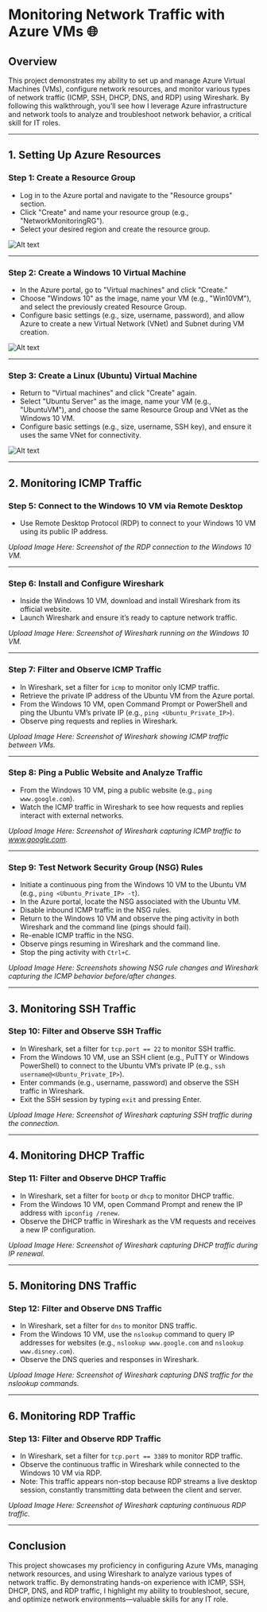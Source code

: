 # Monitoring Network Traffic with Azure VMs 🌐

## Overview
This project demonstrates my ability to set up and manage Azure Virtual Machines (VMs), configure network resources, and monitor various types of network traffic (ICMP, SSH, DHCP, DNS, and RDP) using Wireshark. By following this walkthrough, you’ll see how I leverage Azure infrastructure and network tools to analyze and troubleshoot network behavior, a critical skill for IT roles.

---

## 1. Setting Up Azure Resources

### Step 1: Create a Resource Group
- Log in to the Azure portal and navigate to the "Resource groups" section.
- Click "Create" and name your resource group (e.g., "NetworkMonitoringRG").
- Select your desired region and create the resource group.

![Alt text](https://i.imgur.com/TzV6cZw.png)

---

### Step 2: Create a Windows 10 Virtual Machine
- In the Azure portal, go to "Virtual machines" and click "Create."
- Choose "Windows 10" as the image, name your VM (e.g., "Win10VM"), and select the previously created Resource Group.
- Configure basic settings (e.g., size, username, password), and allow Azure to create a new Virtual Network (VNet) and Subnet during VM creation.

![Alt text](https://i.imgur.com/Dpil7Yn.png)

---

### Step 3: Create a Linux (Ubuntu) Virtual Machine
- Return to "Virtual machines" and click "Create" again.
- Select "Ubuntu Server" as the image, name your VM (e.g., "UbuntuVM"), and choose the same Resource Group and VNet as the Windows 10 VM.
- Configure basic settings (e.g., size, username, SSH key), and ensure it uses the same VNet for connectivity.

![Alt text](https://i.imgur.com/GgqYkYb.png)


---

## 2. Monitoring ICMP Traffic

### Step 5: Connect to the Windows 10 VM via Remote Desktop
- Use Remote Desktop Protocol (RDP) to connect to your Windows 10 VM using its public IP address.

*Upload Image Here: Screenshot of the RDP connection to the Windows 10 VM.*

---

### Step 6: Install and Configure Wireshark
- Inside the Windows 10 VM, download and install Wireshark from its official website.
- Launch Wireshark and ensure it’s ready to capture network traffic.

*Upload Image Here: Screenshot of Wireshark running on the Windows 10 VM.*

---

### Step 7: Filter and Observe ICMP Traffic
- In Wireshark, set a filter for `icmp` to monitor only ICMP traffic.
- Retrieve the private IP address of the Ubuntu VM from the Azure portal.
- From the Windows 10 VM, open Command Prompt or PowerShell and ping the Ubuntu VM’s private IP (e.g., `ping <Ubuntu_Private_IP>`).
- Observe ping requests and replies in Wireshark.

*Upload Image Here: Screenshot of Wireshark showing ICMP traffic between VMs.*

---

### Step 8: Ping a Public Website and Analyze Traffic
- From the Windows 10 VM, ping a public website (e.g., `ping www.google.com`).
- Watch the ICMP traffic in Wireshark to see how requests and replies interact with external networks.

*Upload Image Here: Screenshot of Wireshark capturing ICMP traffic to www.google.com.*

---

### Step 9: Test Network Security Group (NSG) Rules
- Initiate a continuous ping from the Windows 10 VM to the Ubuntu VM (e.g., `ping <Ubuntu_Private_IP> -t`).
- In the Azure portal, locate the NSG associated with the Ubuntu VM.
- Disable inbound ICMP traffic in the NSG rules.
- Return to the Windows 10 VM and observe the ping activity in both Wireshark and the command line (pings should fail).
- Re-enable ICMP traffic in the NSG.
- Observe pings resuming in Wireshark and the command line.
- Stop the ping activity with `Ctrl+C`.

*Upload Image Here: Screenshots showing NSG rule changes and Wireshark capturing the ICMP behavior before/after changes.*

---

## 3. Monitoring SSH Traffic

### Step 10: Filter and Observe SSH Traffic
- In Wireshark, set a filter for `tcp.port == 22` to monitor SSH traffic.
- From the Windows 10 VM, use an SSH client (e.g., PuTTY or Windows PowerShell) to connect to the Ubuntu VM’s private IP (e.g., `ssh username@<Ubuntu_Private_IP>`).
- Enter commands (e.g., username, password) and observe the SSH traffic in Wireshark.
- Exit the SSH session by typing `exit` and pressing Enter.

*Upload Image Here: Screenshot of Wireshark capturing SSH traffic during the connection.*

---

## 4. Monitoring DHCP Traffic

### Step 11: Filter and Observe DHCP Traffic
- In Wireshark, set a filter for `bootp` or `dhcp` to monitor DHCP traffic.
- From the Windows 10 VM, open Command Prompt and renew the IP address with `ipconfig /renew`.
- Observe the DHCP traffic in Wireshark as the VM requests and receives a new IP configuration.

*Upload Image Here: Screenshot of Wireshark capturing DHCP traffic during IP renewal.*

---

## 5. Monitoring DNS Traffic

### Step 12: Filter and Observe DNS Traffic
- In Wireshark, set a filter for `dns` to monitor DNS traffic.
- From the Windows 10 VM, use the `nslookup` command to query IP addresses for websites (e.g., `nslookup www.google.com` and `nslookup www.disney.com`).
- Observe the DNS queries and responses in Wireshark.

*Upload Image Here: Screenshot of Wireshark capturing DNS traffic for the nslookup commands.*

---

## 6. Monitoring RDP Traffic

### Step 13: Filter and Observe RDP Traffic
- In Wireshark, set a filter for `tcp.port == 3389` to monitor RDP traffic.
- Observe the continuous traffic in Wireshark while connected to the Windows 10 VM via RDP.
- Note: This traffic appears non-stop because RDP streams a live desktop session, constantly transmitting data between the client and server.

*Upload Image Here: Screenshot of Wireshark capturing continuous RDP traffic.*

---

## Conclusion
This project showcases my proficiency in configuring Azure VMs, managing network resources, and using Wireshark to analyze various types of network traffic. By demonstrating hands-on experience with ICMP, SSH, DHCP, DNS, and RDP traffic, I highlight my ability to troubleshoot, secure, and optimize network environments—valuable skills for any IT role.
